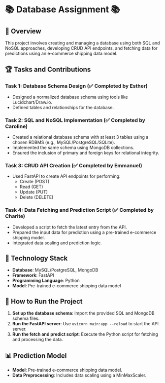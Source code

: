 
# 📚 Database Assignment 📚

## 📝 Overview
This project involves creating and managing a database using both SQL and NoSQL approaches, developing CRUD API endpoints, and fetching data for predictions using an e-commerce shipping data model.

## 🏆 Tasks and Contributions

### Task 1: Database Schema Design (✅ Completed by Esther)
- Designed a normalized database schema using tools like Lucidchart/Draw.io.
- Defined tables and relationships for the database.

### Task 2: SQL and NoSQL Implementation (✅ Completed by Caroline)
- Created a relational database schema with at least 3 tables using a chosen RDBMS (e.g., MySQL/PostgreSQL/SQLite).
- Implemented the same schema using MongoDB collections.
- Ensured the inclusion of primary and foreign keys for relational integrity.

### Task 3: CRUD API Creation (✅ Completed by Emmanuel)
- Used FastAPI to create API endpoints for performing:
  - Create (POST)
  - Read (GET)
  - Update (PUT)
  - Delete (DELETE)

### Task 4: Data Fetching and Prediction Script (✅ Completed by Charite)
- Developed a script to fetch the latest entry from the API.
- Prepared the input data for prediction using a pre-trained e-commerce shipping model.
- Integrated data scaling and prediction logic.

## 🔧 Technology Stack
- **Database**: MySQL/PostgreSQL, MongoDB
- **Framework**: FastAPI
- **Programming Language**: Python
- **Model**: Pre-trained e-commerce shipping data model

## 🚀 How to Run the Project
1. **Set up the database schema**: Import the provided SQL and MongoDB schema files.
2. **Run the FastAPI server**: Use `uvicorn main:app --reload` to start the API server.
3. **Run the fetch and predict script**: Execute the Python script for fetching and processing the data.

## 📊 Prediction Model
- **Model**: Pre-trained e-commerce shipping data model.
- **Data Preprocessing**: Includes data scaling using a MinMaxScaler.

